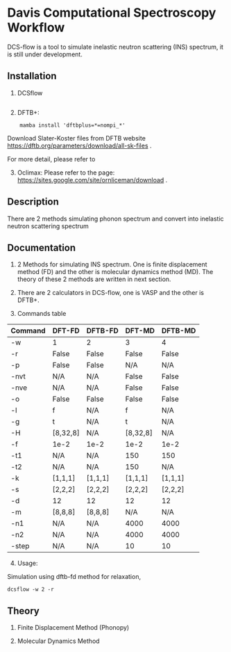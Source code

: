 # Davis Computational Spectroscopy Workflow 

DCS-flow is a tool to simulate inelastic neutron scattering (INS) spectrum, it is still under development.


## Installation

1. DCSflow

```

```

2. DFTB+: 

```
    mamba install 'dftbplus=*=nompi_*'
```
Download Slater-Koster files from DFTB website https://dftb.org/parameters/download/all-sk-files .

For more detail, please refer to 

3. Oclimax: Please refer to the page: https://sites.google.com/site/ornliceman/download .

## Description

There are 2 methods simulating phonon spectrum and convert into inelastic neutron scattering spectrum

## Documentation

1. 2 Methods for simulating INS spectrum. One is finite displacement method (FD) and the other is molecular dynamics method (MD). The theory of these 2 methods are written in next section. 

2. There are 2 calculators in DCS-flow, one is VASP and the other is DFTB+.

3. Commands table

|  Command |  DFT-FD  |  DFTB-FD |  DFT-MD  | DFTB-MD  |   
|----------|----------|----------|----------|----------|
|    -w    |    1     |     2    |     3    |     4    | 
|    -r    |   False  |    False |   False  |   False  |
|    -p    | False    |    False |   N/A    |   N/A    | 
|    -nvt  |   N/A    |    N/A   |   False  |   False  |
|    -nve  |   N/A    |    N/A   |   False  |   False  |
|    -o    |   False  |    False |   False  |   False  |
|    -l    |    f     |    N/A   |     f    |   N/A    |  
|    -g    |    t     |    N/A   |     t    |    N/A   | 
|    -H    | [8,32,8] |    N/A   | [8,32,8] |    N/A   |  
|    -f    |   1e-2   |   1e-2   |   1e-2   |   1e-2   |
|    -t1   |   N/A    |   N/A    |    150   |    150   |
|    -t2   |   N/A    |    N/A   |    150   |    N/A   |
|    -k    | [1,1,1]  | [1,1,1]  | [1,1,1]  | [1,1,1]  |
|    -s    | [2,2,2]  | [2,2,2]  | [2,2,2]  | [2,2,2]  |
|    -d    |    12    |    12    |    12    |    12    |
|    -m    | [8,8,8]  | [8,8,8]  |   N/A    |    N/A   |
|    -n1   |    N/A   |   N/A    |   4000   |   4000   |
|    -n2   |    N/A   |   N/A    |   4000   |   4000   |
|    -step |    N/A   |   N/A    |    10    |    10    |

4. Usage:

Simulation using dftb-fd method for relaxation,
```
dcsflow -w 2 -r
```

## Theory

1. Finite Displacement Method (Phonopy)

2. Molecular Dynamics Method